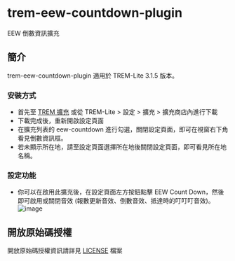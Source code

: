 # trem-eew-countdown-plugin

EEW 倒數資訊擴充

## 簡介

trem-eew-countdown-plugin 適用於 TREM-Lite 3.1.5 版本。

### 安裝方式

- 首先至 [TREM 擴充](https://exptechtw.github.io/trem-plugins/) 或從 TREM-Lite > 設定 > 擴充 > 擴充商店內進行下載
- 下載完成後，重新開啟設定頁面
- 在擴充列表的 eew-countdown 進行勾選，關閉設定頁面，即可在視窗右下角看見倒數資訊框。
- 若未顯示所在地，請至設定頁面選擇所在地後關閉設定頁面，即可看見所在地名稱。

### 設定功能

- 你可以在啟用此擴充後，在設定頁面左方按鈕點擊 EEW Count Down，然後即可啟用或關閉音效 (報數更新音效、倒數音效、抵達時的叮叮叮音效)。
  ![image](https://github.com/user-attachments/assets/1f432bb5-a52b-4ecf-b4a9-449fbe1e1e34)

## 開放原始碼授權

開放原始碼授權資訊請詳見 [LICENSE](LICENSE) 檔案
